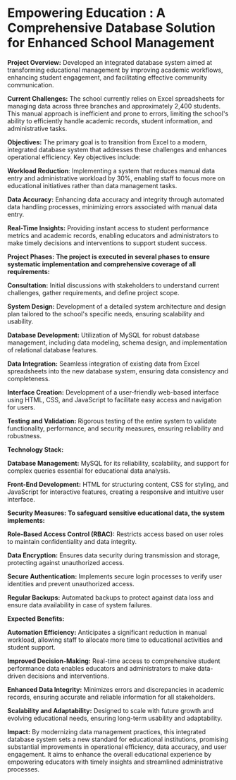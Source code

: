 # Empowering Education : A Comprehensive Database Solution for Enhanced School Management
**Project Overview:**
Developed an integrated database system aimed at transforming educational management by improving academic workflows, enhancing student engagement, and facilitating effective community communication.

**Current Challenges:**
The school currently relies on Excel spreadsheets for managing data across three branches and approximately 2,400 students. This manual approach is inefficient and prone to errors, limiting the school's ability to efficiently handle academic records, student information, and administrative tasks.

**Objectives:**
The primary goal is to transition from Excel to a modern, integrated database system that addresses these challenges and enhances operational efficiency. Key objectives include:

**Workload Reduction**: Implementing a system that reduces manual data entry and administrative workload by 30%, enabling staff to focus more on educational initiatives rather than data management tasks.

**Data Accuracy:** Enhancing data accuracy and integrity through automated data handling processes, minimizing errors associated with manual data entry.

**Real-Time Insights:** Providing instant access to student performance metrics and academic records, enabling educators and administrators to make timely decisions and interventions to support student success.

**Project Phases:**
**The project is executed in several phases to ensure systematic implementation and comprehensive coverage of all requirements:**

**Consultation:** Initial discussions with stakeholders to understand current challenges, gather requirements, and define project scope.

**System Design:** Development of a detailed system architecture and design plan tailored to the school's specific needs, ensuring scalability and usability.

**Database Development:** Utilization of MySQL for robust database management, including data modeling, schema design, and implementation of relational database features.

**Data Integration:** Seamless integration of existing data from Excel spreadsheets into the new database system, ensuring data consistency and completeness.

**Interface Creation:** Development of a user-friendly web-based interface using HTML, CSS, and JavaScript to facilitate easy access and navigation for users.

**Testing and Validation:** Rigorous testing of the entire system to validate functionality, performance, and security measures, ensuring reliability and robustness.

**Technology Stack:**

**Database Management:** MySQL for its reliability, scalability, and support for complex queries essential for educational data analysis.

**Front-End Development:** HTML for structuring content, CSS for styling, and JavaScript for interactive features, creating a responsive and intuitive user interface.

**Security Measures:**
**To safeguard sensitive educational data, the system implements:**

**Role-Based Access Control (RBAC):** Restricts access based on user roles to maintain confidentiality and data integrity.

**Data Encryption:** Ensures data security during transmission and storage, protecting against unauthorized access.

**Secure Authentication:** Implements secure login processes to verify user identities and prevent unauthorized access.

**Regular Backups:** Automated backups to protect against data loss and ensure data availability in case of system failures.

**Expected Benefits:**

**Automation Efficiency:** Anticipates a significant reduction in manual workload, allowing staff to allocate more time to educational activities and student support.

**Improved Decision-Making:** Real-time access to comprehensive student performance data enables educators and administrators to make data-driven decisions and interventions.

**Enhanced Data Integrity:** Minimizes errors and discrepancies in academic records, ensuring accurate and reliable information for all stakeholders.

**Scalability and Adaptability:** Designed to scale with future growth and evolving educational needs, ensuring long-term usability and adaptability.

**Impact:**
By modernizing data management practices, this integrated database system sets a new standard for educational institutions, promising substantial improvements in operational efficiency, data accuracy, and user engagement. It aims to enhance the overall educational experience by empowering educators with timely insights and streamlined administrative processes.
